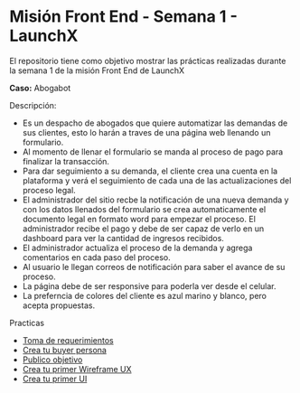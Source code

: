 <h1>Misión Front End - Semana 1 - LaunchX</h1>
    <p>El repositorio tiene como objetivo mostrar las prácticas realizadas durante la semana 1 de la misión Front End de LaunchX</p>
    <p><strong>Caso:</strong> Abogabot</p>
    Descripción:
    <ul>
        <li>Es un despacho de abogados que quiere automatizar las demandas de sus clientes, esto lo harán a traves de una página web llenando un formulario.</li>
        <li>Al momento de llenar el formulario se manda al proceso de pago para finalizar la transacción.</li>
        <li>Para dar seguimiento a su demanda, el cliente crea una cuenta en la plataforma y verá el seguimiento de cada una de las actualizaciones del proceso legal.</li>
        <li>El administrador del sitio recbe la notificación de una nueva demanda y con los datos llenados del formulario se crea automaticamente el documento legal en formato word para empezar el proceso. El administrador recibe el pago y debe de ser capaz
            de verlo en un dashboard para ver la cantidad de ingresos recibidos.</li>
        <li>El administrador actualiza el proceso de la demanda y agrega comentarios en cada paso del proceso.</li>
        <li>Al usuario le llegan correos de notificación para saber el avance de su proceso.</li>
        <li>La página debe de ser responsive para poderla ver desde el celular.</li>
        <li>La preferncia de colores del cliente es azul marino y blanco, pero acepta propuestas.</li>
    </ul>
    Practicas
    <ul>
        <li><a href="https://github.com/edu5975/launchx-front-semana-01/blob/main/README.md" target="_blank">Toma de requerimientos</a></li>
        <li><a href="https://github.com/edu5975/launchx-front-semana-01/blob/main/README.md" target="_blank">Crea tu buyer persona</a></li>
        <li><a href="https://github.com/edu5975/launchx-front-semana-01/blob/main/README.md" target="_blank">Publico objetivo</a></li>
        <li><a href="https://github.com/edu5975/launchx-front-semana-01/blob/main/README.md" target="_blank">Crea tu primer Wireframe UX</a></li>
        <li><a href="https://github.com/edu5975/launchx-front-semana-01/blob/main/README.md" target="_blank">Crea tu primer UI</a></li>
    </ul>